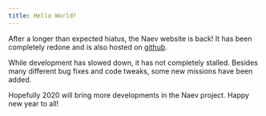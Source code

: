 ```yaml
---
title: Hello World!
---
```


After a longer than expected hiatus, the Naev website is back! It has been completely redone and is also hosted on [github](https://github.com/naev/naev-website).

While development has slowed down, it has not completely stalled. Besides many different bug fixes and code tweaks, some new missions have been added.

Hopefully 2020 will bring more developments in the Naev project. Happy new year to all!
